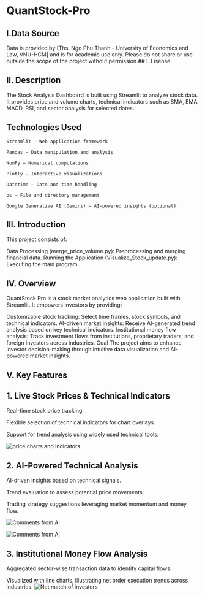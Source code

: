 # QuantStock-Pro

## I.Data Source
Data is provided by [Ths. Ngo Phu Thanh - University of Economics and Law, VNU-HCM] and is for academic use only.
Please do not share or use outside the scope of the project without permission.## I. Lisense

## II. Description
The Stock Analysis Dashboard is built using Streamlit to analyze stock data. It provides price and volume charts, technical indicators such as SMA, EMA, MACD, RSI, and sector analysis for selected dates.
## Technologies Used
    Streamlit – Web application framework
    
    Pandas – Data manipulation and analysis
    
    NumPy – Numerical computations
    
    Plotly – Interactive visualizations
    
    Datetime – Date and time handling
    
    os – File and directory management
    
    Google Generative AI (Gemini) – AI-powered insights (optional)

## III. Introduction
This project consists of:

Data Processing (merge_price_volume.py): Preprocessing and merging financial data.
Running the Application (Visualize_Stock_update.py): Executing the main program.

## IV. Overview
QuantStock Pro is a stock market analytics web application built with Streamlit. It empowers investors by providing:

Customizable stock tracking: Select time frames, stock symbols, and technical indicators.
AI-driven market insights: Receive AI-generated trend analysis based on key technical indicators.
Institutional money flow analysis: Track investment flows from institutions, proprietary traders, and foreign investors across industries.
Goal
The project aims to enhance investor decision-making through intuitive data visualization and AI-powered market insights.

## V. Key Features
## 1. Live Stock Prices & Technical Indicators
Real-time stock price tracking.

Flexible selection of technical indicators for chart overlays.

Support for trend analysis using widely used technical tools.

![price charts and indicators](https://github.com/user-attachments/assets/79dc4f9e-3e92-4f7d-9f36-ab6995c9e073)


## 2. AI-Powered Technical Analysis
AI-driven insights based on technical signals.

Trend evaluation to assess potential price movements.

Trading strategy suggestions leveraging market momentum and money flow.


![Comments from AI](https://github.com/user-attachments/assets/457be278-0727-4090-9143-89eea6b9ce4e)

![Comments from AI](https://github.com/user-attachments/assets/634096ff-37d0-4349-bf40-c1ad6a754dc7)


## 3. Institutional Money Flow Analysis

Aggregated sector-wise transaction data to identify capital flows.

Visualized with line charts, illustrating net order execution trends across industries.
![Net match of investors](https://github.com/user-attachments/assets/3233e5bf-e885-4b3b-9bac-2dda861af624)
